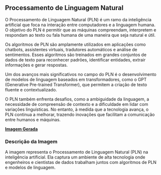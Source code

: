 ## Processamento de Linguagem Natural
O Processamento de Linguagem Natural (PLN) é um ramo da inteligência artificial que foca na interação entre computadores e a linguagem humana. O objetivo do PLN é permitir que as máquinas compreendam, interpretem e respondam ao texto ou fala humana de uma maneira que seja natural e útil.

Os algoritmos de PLN são amplamente utilizados em aplicações como chatbots, assistentes virtuais, tradutores automáticos e análise de sentimentos. Esses algoritmos são treinados em grandes conjuntos de dados de texto para reconhecer padrões, identificar entidades, extrair informações e gerar respostas.

Um dos avanços mais significativos no campo do PLN é o desenvolvimento de modelos de linguagem baseados em transformadores, como o GPT (Generative Pre-trained Transformer), que permitem a criação de texto fluente e contextualizado.

O PLN também enfrenta desafios, como a ambiguidade da linguagem, a necessidade de compreensão de contexto e a dificuldade em lidar com variações linguísticas. No entanto, à medida que a tecnologia avança, o PLN continua a melhorar, trazendo inovações que facilitam a comunicação entre humanos e máquinas.

**[Imagem Gerada](/outputs/ProcessamentodeLinguagemNatural.png)**

### Descrição da Imagem
A imagem representa o Processamento de Linguagem Natural (PLN) na inteligência artificial. Ela captura um ambiente de alta tecnologia onde engenheiros e cientistas de dados trabalham juntos com algoritmos de PLN e modelos de linguagem.
